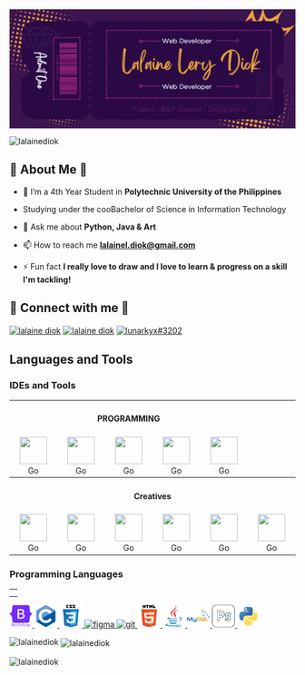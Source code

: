 
<img align="center" src="./img/GitHubBanner.gif" alt="Banner">

<p align="left"  height="30" width="40">
<img src="https://komarev.com/ghpvc/?username=lalainediok&label=Profile%20views&color=0e75b6&style=flat" alt="lalainediok" /> 
 </p>

<!-- ABOUT ME SECTION-->
<h2 align="left" height="30px">💬 About Me 💬</h2>

- 🌱 I’m a 4th Year Student in **Polytechnic University of the Philippines** 
- Studying under the cooBachelor of Science in Information Technology 

- 💬 Ask me about **Python, Java & Art**

- 📫 How to reach me **lalainel.diok@gmail.com**

- ⚡ Fun fact **I really love to draw and I love to learn & progress on a skill I'm tackling!**

<!-- SOCIALS -->
<h2 align="left"> 📱 Connect with me 📱</h2>
<p align="left">
<a href="https://codepen.io/lalaine diok" target="blank"><img align="center" src="https://raw.githubusercontent.com/rahuldkjain/github-profile-readme-generator/master/src/images/icons/Social/codepen.svg" alt="lalaine diok" height="30" width="40" /></a>
<a href="https://linkedin.com/in/lalaine diok" target="blank"><img align="center" src="https://raw.githubusercontent.com/rahuldkjain/github-profile-readme-generator/master/src/images/icons/Social/linked-in-alt.svg" alt="lalaine diok" height="30" width="40" /></a>
<a href="https://discord.gg/lunarkyx#3202" target="blank"><img align="center" src="https://raw.githubusercontent.com/rahuldkjain/github-profile-readme-generator/master/src/images/icons/Social/discord.svg" alt="lunarkyx#3202" height="30" width="40" /></a>
</p>

<!-- TOOLS AND LANGUAGES -->
<h2 align="left">Languages and Tools </h2>

<h3 alight="left">IDEs and Tools</h3>
<table>
    <tr>
        <th colspan='5'>
            <h4>PROGRAMMING</h4>
        </th>
    </tr>
    <tr>
        <td align="center" width="96">
            <img src="./icons/" width="48" height="48" alt="" />
            <br>Go
        </td>
        <td align="center" width="96">
            <img src="./icons/" width="48" height="48" alt="" />
            <br>Go
        </td>
        <td align="center" width="96">
            <img src="./icons/" width="48" height="48" alt="" />
            <br>Go
        </td>
        <td align="center" width="96">
            <img src="./icons/" width="48" height="48" alt="" />
            <br>Go
        </td>
        <td align="center" width="96">
            <img src="./icons/" width="48" height="48" alt="" />
            <br>Go
        </td>
    </tr>
    <tr>
        <th colspan='6'>
            <h4>Creatives</h4>
        </th>
    </tr>
    <tr>
        <td align="center" width="96">
            <img src="./icons/" width="48" height="48" alt="" />
            <br>Go
        </td>
        <td align="center" width="96">
            <img src="./icons/" width="48" height="48" alt="" />
            <br>Go
        </td>
        <td align="center" width="96">
            <img src="./icons/" width="48" height="48" alt="" />
            <br>Go
        </td>
        <td align="center" width="96">
            <img src="./icons/" width="48" height="48" alt="" />
            <br>Go
        </td>
        <td align="center" width="96">
            <img src="./icons/" width="48" height="48" alt="" />
            <br>Go
        </td>
        <td align="center" width="96">
            <img src="./icons/" width="48" height="48" alt="" />
            <br>Go
        </td>
    </tr>

</table>

<h3 alight="left">Programming Languages</h3>
<table>
    <tr>
      <th colspan=''>
      </th>
    </tr>
    <tr>
      <td>
      </td>
    </tr>

</table>



<p align="left"> <a href="https://getbootstrap.com" target="_blank" rel="noreferrer"> 

<img src="https://raw.githubusercontent.com/devicons/devicon/master/icons/bootstrap/bootstrap-plain-wordmark.svg" alt="bootstrap" width="40" height="40"/> </a> 
<a href="https://www.cprogramming.com/" target="_blank" rel="noreferrer"> <img src="https://raw.githubusercontent.com/devicons/devicon/master/icons/c/c-original.svg" alt="c" width="40" height="40"/> </a> <a href="https://www.w3schools.com/css/" target="_blank" rel="noreferrer"> <img src="https://raw.githubusercontent.com/devicons/devicon/master/icons/css3/css3-original-wordmark.svg" alt="css3" width="40" height="40"/> </a> <a href="https://www.figma.com/" target="_blank" rel="noreferrer"> <img src="https://www.vectorlogo.zone/logos/figma/figma-icon.svg" alt="figma" width="40" height="40"/> </a> <a href="https://git-scm.com/" target="_blank" rel="noreferrer"> <img src="https://www.vectorlogo.zone/logos/git-scm/git-scm-icon.svg" alt="git" width="40" height="40"/> </a> <a href="https://www.w3.org/html/" target="_blank" rel="noreferrer"> <img src="https://raw.githubusercontent.com/devicons/devicon/master/icons/html5/html5-original-wordmark.svg" alt="html5" width="40" height="40"/> </a> <a href="https://www.java.com" target="_blank" rel="noreferrer"> <img src="https://raw.githubusercontent.com/devicons/devicon/master/icons/java/java-original.svg" alt="java" width="40" height="40"/> </a> <a href="https://www.mysql.com/" target="_blank" rel="noreferrer"> <img src="https://raw.githubusercontent.com/devicons/devicon/master/icons/mysql/mysql-original-wordmark.svg" alt="mysql" width="40" height="40"/> </a> <a href="https://www.photoshop.com/en" target="_blank" rel="noreferrer"> <img src="https://raw.githubusercontent.com/devicons/devicon/master/icons/photoshop/photoshop-line.svg" alt="photoshop" width="40" height="40"/> </a> <a href="https://www.python.org" target="_blank" rel="noreferrer"> <img src="https://raw.githubusercontent.com/devicons/devicon/master/icons/python/python-original.svg" alt="python" width="40" height="40"/> </a> </p>



<!-- ORGANIZATION -->


<!-- PROJECTS -->


<!-- HOBBIES -->
<p><img align="left" src="https://github-readme-stats.vercel.app/api/top-langs?username=lalainediok&show_icons=true&locale=en&layout=compact" alt="lalainediok" /></p>

<p>&nbsp;<img align="center" src="https://github-readme-stats.vercel.app/api?username=lalainediok&show_icons=true&locale=en" alt="lalainediok" /></p>

<p><img align="center" src="https://github-readme-streak-stats.herokuapp.com/?user=lalainediok&" alt="lalainediok" /></p>
